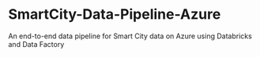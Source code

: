 # SmartCity-Data-Pipeline-Azure
An end-to-end data pipeline for Smart City data on Azure using Databricks and Data Factory
